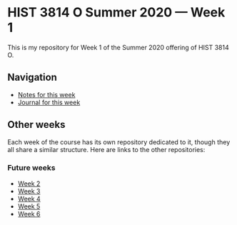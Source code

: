 # HIST 3814 O Summer 2020 — Week 1

This is my repository for Week 1 of the Summer 2020 offering of HIST 3814 O.

## Navigation

* [Notes for this week](notes.md)
* [Journal for this week](journal.md)

## Other weeks

Each week of the course has its own repository dedicated to it, though they all share a similar structure. Here are links to the other repositories:

### Future weeks

* [Week 2](https://github.com/ErikHumphrey/hist3814o-s20-week2)
* [Week 3](https://github.com/ErikHumphrey/hist3814o-s20-week3)
* [Week 4](https://github.com/ErikHumphrey/hist3814o-s20-week4)
* [Week 5](https://github.com/ErikHumphrey/hist3814o-s20-week5)
* [Week 6](https://github.com/ErikHumphrey/hist3814o-s20-week6)
